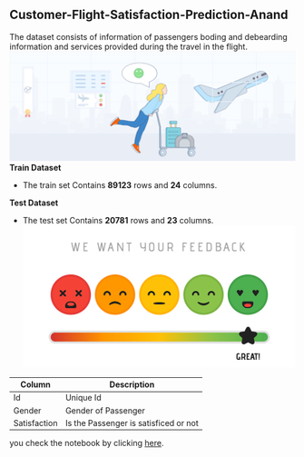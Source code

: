 ## Customer-Flight-Satisfaction-Prediction-Anand
The dataset consists of information of passengers boding and debearding information and services provided during the travel in the flight.![enter image description here](https://github.com/GitAnand1/Customer-Flight-Satisfaction-Prediction-Anand/blob/main/Airline%20satisfaction%20Image1.png?raw=true)
**Train Dataset**

 - The train set Contains **89123** rows and **24** columns.
 
 **Test Dataset**
 
 - The test set Contains **20781** rows and **23** columns.
![enter image description here](https://github.com/GitAnand1/Customer-Flight-Satisfaction-Prediction-Anand/blob/main/Image2.png?raw=true)

|Column|  Description|
|--|--|
|  Id |Unique Id  |
|  Gender |Gender of Passenger |
|  Satisfaction |Is the Passenger is satisficed or not  |

you check the notebook by clicking [here](https://github.com/GitAnand1/Customer-Flight-Satisfaction-Prediction-Anand/blob/main/Flight%20Passenger%20Satisfaction%20Prediction.ipynb).
